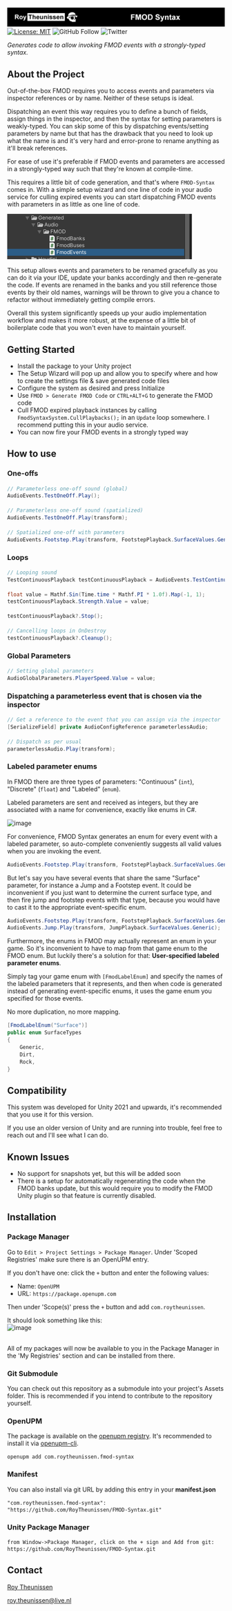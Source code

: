 [![Roy Theunissen](Documentation~/Github%20Header.jpg)](http://roytheunissen.com)
[![License: MIT](https://img.shields.io/badge/License-MIT-brightgreen.svg)](LICENSE.md)
![GitHub Follow](https://img.shields.io/github/followers/RoyTheunissen?label=RoyTheunissen&style=social) ![Twitter](https://img.shields.io/twitter/follow/Roy_Theunissen?style=social)

_Generates code to allow invoking FMOD events with a strongly-typed syntax._

## About the Project

Out-of-the-box FMOD requires you to access events and parameters via inspector references or by name. Neither of these setups is ideal.

Dispatching an event this way requires you to define a bunch of fields, assign things in the inspector, and then the syntax for setting parameters is weakly-typed.
You can skip some of this by dispatching events/setting parameters by name but that has the drawback that you need to look up what the name is and it's very hard and error-prone to rename anything as it'll break references.

For ease of use it's preferable if FMOD events and parameters are accessed in a strongly-typed way such that they're known at compile-time.

This requires a little bit of code generation, and that's where `FMOD-Syntax` comes in. With a simple setup wizard and one line of code in your audio service for culling expired events you can start dispatching FMOD events with parameters in as little as one line of code.

![Example](Documentation~/Generated%20Code%20Files.png)

This setup allows events and parameters to be renamed gracefully as you can do it via your IDE, update your banks accordingly and then re-generate the code. If events are renamed in the banks and you still reference those events by their old names, warnings will be thrown to give you a chance to refactor without immediately getting compile errors.

Overall this system significantly speeds up your audio implementation workflow and makes it more robust, at the expense of a little bit of boilerplate code that you won't even have to maintain yourself.

## Getting Started

- Install the package to your Unity project
- The Setup Wizard will pop up and allow you to specify where and how to create the settings file & save generated code files
- Configure the system as desired and press Initialize
- Use `FMOD > Generate FMOD Code` or `CTRL+ALT+G` to generate the FMOD code
- Cull FMOD expired playback instances by calling `FmodSyntaxSystem.CullPlaybacks();` in an `Update` loop somewhere. I recommend putting this in your audio service.
- You can now fire your FMOD events in a strongly typed way

## How to use

### One-offs
```cs
// Parameterless one-off sound (global)
AudioEvents.TestOneOff.Play();

// Parameterless one-off sound (spatialized)
AudioEvents.TestOneOff.Play(transform);

// Spatialized one-off with parameters
AudioEvents.Footstep.Play(transform, FootstepPlayback.SurfaceValues.Generic);
```

### Loops
```cs
// Looping sound
TestContinuousPlayback testContinuousPlayback = AudioEvents.TestContinuous.Play(transform);

float value = Mathf.Sin(Time.time * Mathf.PI * 1.0f).Map(-1, 1);
testContinuousPlayback.Strength.Value = value;

testContinuousPlayback?.Stop();

// Cancelling loops in OnDestroy
testContinuousPlayback?.Cleanup();
```

### Global Parameters
```cs
// Setting global parameters
AudioGlobalParameters.PlayerSpeed.Value = value;
```

### Dispatching a parameterless event that is chosen via the inspector
```cs
// Get a reference to the event that you can assign via the inspector
[SerializeField] private AudioConfigReference parameterlessAudio;

// Dispatch as per usual
parameterlessAudio.Play(transform);
```

### Labeled parameter enums
In FMOD there are three types of parameters: "Continuous" (`int`), "Discrete" (`float`) and "Labeled" (`enum`).

Labeled parameters are sent and received as integers, but they are associated with a name for convenience, exactly like enums in C#.

![image](https://github.com/RoyTheunissen/FMOD-Syntax/assets/3997055/1effbe29-d228-40b9-852e-96741396f0b4)

For convenience, FMOD Syntax generates an enum for every event with a labeled parameter, so auto-complete conveniently suggests all valid values when you are invoking the event.

```cs
AudioEvents.Footstep.Play(transform, FootstepPlayback.SurfaceValues.Generic);
```

But let's say you have several events that share the same "Surface" parameter, for instance a Jump and a Footstep event.
It could be inconvenient if you just want to determine the current surface type, and then fire jump and footstep events with that type,
because you would have to cast it to the appropriate event-specific enum.

```cs
AudioEvents.Footstep.Play(transform, FootstepPlayback.SurfaceValues.Generic);
AudioEvents.Jump.Play(transform, JumpPlayback.SurfaceValues.Generic);
```

Furthermore, the enums in FMOD may actually represent an enum in your game. So it's inconvenient to have to map from that game enum to the FMOD enum. But luckily there's a solution for that: **User-specified labeled parameter enums**.

Simply tag your game enum with `[FmodLabelEnum]` and specify the names of the labeled parameters that it represents, and then when code is generated instead of generating event-specific enums, it uses the game enum you specified for those events.

No more duplication, no more mapping.

```cs
[FmodLabelEnum("Surface")]
public enum SurfaceTypes
{
    Generic,
    Dirt,
    Rock,
}
```

## Compatibility

This system was developed for Unity 2021 and upwards, it's recommended that you use it for this version.

If you use an older version of Unity and are running into trouble, feel free to reach out and I'll see what I can do.

## Known Issues
- No support for snapshots yet, but this will be added soon
- There is a setup for automatically regenerating the code when the FMOD banks update, but this would require you to modify the FMOD Unity plugin so that feature is currently disabled.


## Installation

### Package Manager

Go to `Edit > Project Settings > Package Manager`. Under 'Scoped Registries' make sure there is an OpenUPM entry.

If you don't have one: click the `+` button and enter the following values:

- Name: `OpenUPM` <br />
- URL: `https://package.openupm.com` <br />

Then under 'Scope(s)' press the `+` button and add `com.roytheunissen`.

It should look something like this: <br />
![image](https://user-images.githubusercontent.com/3997055/185363839-37b3bb3d-f70c-4dbd-b30d-cc8a93b592bb.png)

<br />
All of my packages will now be available to you in the Package Manager in the 'My Registries' section and can be installed from there.
<br />


### Git Submodule

You can check out this repository as a submodule into your project's Assets folder. This is recommended if you intend to contribute to the repository yourself.

### OpenUPM
The package is available on the [openupm registry](https://openupm.com). It's recommended to install it via [openupm-cli](https://github.com/openupm/openupm-cli).

```
openupm add com.roytheunissen.fmod-syntax
```

### Manifest
You can also install via git URL by adding this entry in your **manifest.json**

```
"com.roytheunissen.fmod-syntax": "https://github.com/RoyTheunissen/FMOD-Syntax.git"
```

### Unity Package Manager
```
from Window->Package Manager, click on the + sign and Add from git: https://github.com/RoyTheunissen/FMOD-Syntax.git
```


## Contact
[Roy Theunissen](https://roytheunissen.com)

[roy.theunissen@live.nl](mailto:roy.theunissen@live.nl)
